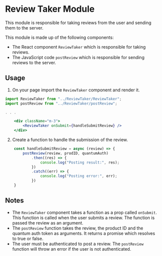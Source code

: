 # Review Taker Module

This module is responsible for taking reviews from the user and sending them to the server.

This module is made up of the following components:
* The React component `ReviewTaker` which is responsible for taking reviews.
* The JavaScript code `postReview` which is responsible for sending reviews to the server.

## Usage

1. On your page import the `ReviewTaker` component and render it.
```jsx
import ReviewTaker from "../ReviewTaker/ReviewTaker";
import postReview from "../ReviewTaker/postReview";

. . .

    <div className="m-3">
        <ReviewTaker onSubmit={handleSubmitReview} />
    </div>

```

2. Create a function to handle the submission of the review.
```jsx
    const handleSubmitReview = async (review) => {
        postReview(review, prodID, quantumAuth)
            .then((res) => {
                console.log("Posting result:", res);
            })
            .catch((err) => {
                console.log("Posting error:", err);
            })
    }
```

## Notes

* The `ReviewTaker` component takes a function as a prop called `onSubmit`. This function is called when the user submits a review. The function is passed the review as an argument.
* The `postReview` function takes the review, the product ID and the quantum auth token as arguments. It returns a promise which resolves to true or false.
* The user must be authenticated to post a review. The `postReview` function will throw an error if the user is not authenticated.
